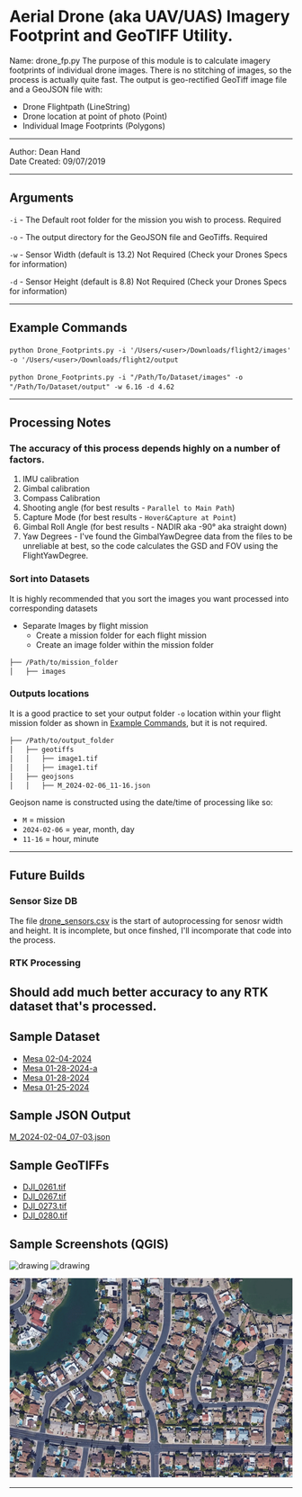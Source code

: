 # Aerial Drone (aka UAV/UAS) Imagery Footprint and GeoTIFF Utility. 

Name: drone_fp.py
The purpose of this module is to calculate imagery footprints of individual drone images.  There is no stitching of 
 images, so the process is actually quite fast. The output is geo-rectified GeoTiff image file and a GeoJSON file 
 with:
* Drone Flightpath (LineString)
* Drone location at point of photo (Point)
* Individual Image Footprints (Polygons)
----------------------------------------------------------------------------------------------------------------

Author: Dean Hand <br>
Date Created: 09/07/2019<br>

----------------------------------------------------------------------------------------------------------------
## Arguments
`-i` - The Default root folder for the mission you wish to process.  Required

`-o` - The output directory for the GeoJSON file and GeoTiffs. Required

`-w` - Sensor Width (default is 13.2) Not Required (Check your Drones Specs for information)

`-d` - Sensor Height (default is 8.8) Not Required (Check your Drones Specs for information)

----------------------------------------------------------------------------------------------------------------
## Example Commands
`python Drone_Footprints.py -i '/Users/<user>/Downloads/flight2/images' -o '/Users/<user>/Downloads/flight2/output`

`python Drone_Footprints.py -i "/Path/To/Dataset/images" -o "/Path/To/Dataset/output" -w 6.16 -d 4.62`

----------------------------------------------------------------------------------------------------------------
## Processing Notes

### The accuracy of this process depends highly on a number of factors.
1. IMU calibration
2. Gimbal calibration
3. Compass Calibration
4. Shooting angle (for best results - `Parallel to Main Path`)
5. Capture Mode (for best results - `Hover&Capture at Point`)
6. Gimbal Roll Angle (for best results - NADIR aka -90° aka straight down)
7. Yaw Degrees - I've found the GimbalYawDegree data from the files to be unreliable at best,
so the code calculates the GSD and FOV using the FlightYawDegree.

### Sort into Datasets
It is highly recommended that you sort the images you want processed into corresponding datasets

- Separate Images by flight mission
  - Create a mission folder for each flight mission
  - Create an image folder within the mission folder

``````
├── /Path/to/mission_folder
│   ├── images
``````

### Outputs locations
It is a good practice to set your output folder `-o` location within your flight mission folder as shown in 
[Example Commands](#example-commands), but it is not required.
``````
├── /Path/to/output_folder
│   ├── geotiffs
│   │   ├── image1.tif
│   │   ├── image1.tif
│   ├── geojsons
│   │   ├── M_2024-02-06_11-16.json
``````
Geojson name is constructed using the date/time of processing like so:
 - `M` = mission
 - `2024-02-06` = year, month, day
 - `11-16` = hour, minute
----------------------------------------------------------------------------------------------------------------

## Future Builds

### Sensor Size DB
The file [drone_sensors.csv](drone_fp%2Fdrone_sensors.csv) is the start of autoprocessing for 
senosr width and height.  It is incomplete, but once finshed, I'll incomporate that code into the 
process.

### RTK Processing
Should add much better accuracy to any RTK dataset that's processed.
----------------------------------------------------------------------------------------------------------------
## Sample Dataset
 - [Mesa 02-04-2024](https://drive.google.com/drive/folders/16BR0h04ATS6uYavgXros031j8kfbCZJp?usp=share_link)
 - [Mesa 01-28-2024-a](https://drive.google.com/drive/folders/1eE4UY3IXOdtwvZhvHdsvN5eP0siKtKVU?usp=share_link)
 - [Mesa 01-28-2024](https://drive.google.com/drive/folders/1tx55rh3CgyDzteBAS7c3qEHLJobb902M?usp=share_link)
 - [Mesa 01-25-2024](https://drive.google.com/drive/folders/13jCmLv4FMEQnQJ1fm8c5k3OO_kBJC-hq?usp=share_link)

## Sample JSON Output 
[M_2024-02-04_07-03.json](samples%2Fgeojson%2FM_2024-02-04_07-03.json)

## Sample GeoTIFFs
- [DJI_0261.tif](samples%2Fgeotiffs%2FDJI_0261.tif)
- [DJI_0267.tif](samples%2Fgeotiffs%2FDJI_0267.tif)
- [DJI_0273.tif](samples%2Fgeotiffs%2FDJI_0273.tif)
- [DJI_0280.tif](samples%2Fgeotiffs%2FDJI_0280.tif)

## Sample Screenshots (QGIS)
<img src="samples%2Fscreenshots%2Fscreenshot1.png" alt="drawing" width="600"/>
<img src="samples%2Fscreenshots%2Fscreenshot2.png" alt="drawing" width="600"/>

[![IMAGE ALT TEXT HERE](samples%2Fscreenshots%2Fezgif-2-5968847bb5.gif)](https://youtu.be/eaPfwUOpPlo)

----------------------------------------------------------------------------------------------------------------
